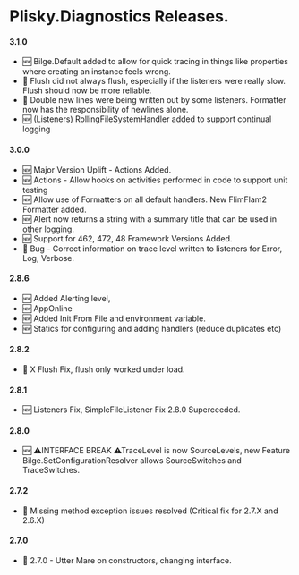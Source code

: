 # Plisky.Diagnostics Releases.
#### 3.1.0
* 🆕 Bilge.Default added to allow for quick tracing in things like properties where creating an instance feels wrong.
* 🐛 Flush did not always flush, especially if the listeners were really slow.  Flush should now be more reliable.
* 🐛 Double new lines were being written out by some listeners.  Formatter now has the responsibility of newlines alone.
* 🆕 (Listeners) RollingFileSystemHandler added to support continual logging


#### 3.0.0    
* 🆕 Major Version Uplift -  Actions Added.
* 🆕 Actions - Allow hooks on activities performed in code to support unit testing
* 🆕 Allow use of Formatters on all default handlers.  New FlimFlam2 Formatter added.
* 🆕 Alert now returns a string with a summary title that can be used in other logging.
* 🆕 Support for 462, 472, 48 Framework Versions Added.
* 🐛 Bug - Correct information on trace level written to listeners for Error, Log, Verbose.
      
#### 2.8.6
* 🆕 Added Alerting level, 
* 🆕 AppOnline 
* 🆕 Added Init From File and environment variable. 
* 🆕 Statics for configuring and adding handlers (reduce duplicates etc)

#### 2.8.2
* 🐛 X Flush Fix, flush only worked under load.

#### 2.8.1    
* 🆕 Listeners Fix, SimpleFileListener Fix 2.8.0 Superceeded.

#### 2.8.0 
* 🆕 ⚠INTERFACE BREAK ⚠TraceLevel is now SourceLevels, new Feature Bilge.SetConfigurationResolver allows SourceSwitches and TraceSwitches.

#### 2.7.2
* 🐛 Missing method exception issues resolved  (Critical fix for 2.7.X and 2.6.X)

#### 2.7.0
* 🐛 2.7.0 - Utter Mare on constructors, changing interface.